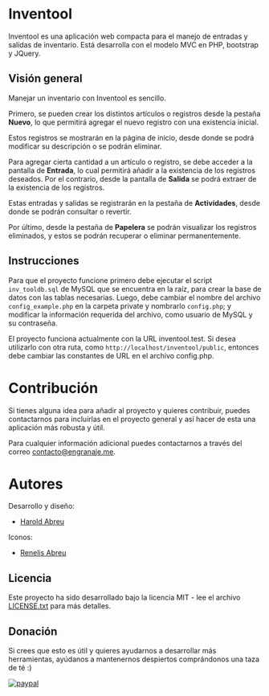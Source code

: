 # Inventool
Inventool es una aplicación web compacta para el manejo de entradas y salidas de inventario. Está desarrolla con el modelo MVC en PHP, bootstrap y JQuery.

## Visión general
Manejar un inventario con Inventool es sencillo.

Primero, se pueden crear los distintos artículos o registros desde la pestaña **Nuevo**, lo que permitirá agregar el nuevo registro con una existencia inicial.

Estos registros se mostrarán en la página de inicio, desde donde se podrá modificar su descripción o se podrán eliminar.

Para agregar cierta cantidad a un artículo o registro, se debe acceder a la pantalla de **Entrada**, lo cual permitirá añadir a la existencia de los registros deseados. Por el contrario, desde la pantalla de **Salida** se podrá extraer de la existencia de los registros.

Estas entradas y salidas se registrarán en la pestaña de **Actividades**, desde donde se podrán consultar o revertir.

Por último, desde la pestaña de **Papelera** se podrán visualizar los registros eliminados, y estos se podrán recuperar o eliminar permanentemente.

## Instrucciones
Para que el proyecto funcione primero debe ejecutar el script `inv_tooldb.sql` de MySQL que se encuentra en la raíz, para crear la base de datos con las tablas necesarias. Luego, debe cambiar el nombre del archivo `config_example.php` en la carpeta private y nombrarlo `config.php`; y modificar la información requerida del archivo, como usuario de MySQL y su contraseña.

El proyecto funciona actualmente con la URL inventool.test. Si desea utilizarlo con otra ruta, como `http://localhost/inventool/public`, entonces debe cambiar las constantes de URL en el archivo config.php.

# Contribución
Si tienes alguna idea para añadir al proyecto y quieres contribuir, puedes contactarnos para incluirlas en el proyecto general y así hacer de esta una aplicación más robusta y útil.

Para cualquier información adicional puedes contactarnos a través del correo contacto@engranaje.me.

# Autores
Desarrollo y diseño:
* [Harold Abreu](https://github.com/Harverbo)

Iconos:
* [Renelis Abreu](https://github.com/renelis)

## Licencia
Este proyecto ha sido desarrollado bajo la licencia MIT - lee el archivo [LICENSE.txt](LICENSE.txt) para más detalles.

## Donación
Si crees que esto es útil y quieres ayudarnos a desarrollar más herramientas, ayúdanos a mantenernos despiertos comprándonos una taza de té :)

[![paypal](https://www.paypalobjects.com/en_US/i/btn/btn_donate_SM.gif)](https://www.paypal.com/cgi-bin/webscr?cmd=_s-xclick&hosted_button_id=QSWLDMN5EATE6)
